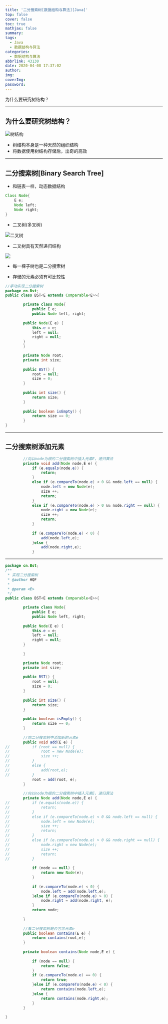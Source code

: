 ```yaml
---
title: '二分搜索树[数据结构与算法][Java]'
top: false
cover: false
toc: true
mathjax: false
summary: 
tags:
  - Java
  - 数据结构与算法
categories:
  - 数据结构与算法
abbrlink: 43130
date: 2020-04-08 17:37:02
author: 
img:
coverImg:
password:
---
```


为什么要研究树结构？

<!-- more -->

---

## 为什么要研究树结构？

![树结构](https://img-blog.csdnimg.cn/20200408174250401.png?x-oss-process=image/watermark,type_ZmFuZ3poZW5naGVpdGk,shadow_10,text_aHR0cHM6Ly9ibG9nLmNzZG4ubmV0L0pJRkFRTw==,size_16,color_FFFFFF,t_70)

- 树结构本身是一种天然的组织结构
- 将数据使用树结构存储后，出奇的高效

---

## 二分搜索树[Binary Search Tree]

- 和链表一样，动态数据结构

```java
Class Node{
	E e;
	Node left;
	Node right;
}
```

- 二叉树(多叉树)

![二叉树](https://img-blog.csdnimg.cn/20200408185559330.png?x-oss-process=image/watermark,type_ZmFuZ3poZW5naGVpdGk,shadow_10,text_aHR0cHM6Ly9ibG9nLmNzZG4ubmV0L0pJRkFRTw==,size_16,color_FFFFFF,t_70)

- 二叉树具有天然递归结构

![](https://img-blog.csdnimg.cn/20200408190313810.png?x-oss-process=image/watermark,type_ZmFuZ3poZW5naGVpdGk,shadow_10,text_aHR0cHM6Ly9ibG9nLmNzZG4ubmV0L0pJRkFRTw==,size_16,color_FFFFFF,t_70)

- 每一棵子树也是二分搜索树

- 存储的元素必须有可比较性

```java
//手动实现二分搜索树
package cn.Bst;
public class BST<E extends Comparable<E>>{

		private class Node{
			public E e;
			public Node left, right;
		
		public Node(E e) {
			this.e = e;
			left = null;
			right = null;
		}
		}

		private Node root;
		private int size;
		
		public BST() {
			root = null;
			size = 0;
		}
		
		public int size() {
			return size;
		}
		
		public boolean isEmpty() {
			return size == 0;
		}		
}

```

---

## 二分搜索树添加元素

```java
		//向以node为根的二分搜索树中插入元素E，递归算法
		private void add(Node node,E e) {
			if (e.equals(node.e)) {
				return;
			}
			else if (e.compareTo(node.e) < 0 && node.left == null) {
				node.left = new Node(e);
				size ++;
				return;
			}
			else if (e.compareTo(node.e) > 0 && node.right == null) {
				node.right = new Node(e);
				size ++;
				return;
			}
			
			if (e.compareTo(node.e) < 0) {
				add(node.left,e);
			}else {
				add(node.right,e);
			}
```

---

```java
package cn.Bst;
/**
 * 实现二分搜索树
 * @author HQF
 *
 * @param <E>
 */
public class BST<E extends Comparable<E>>{

		private class Node{
			public E e;
			public Node left, right;
		
		public Node(E e) {
			this.e = e;
			left = null;
			right = null;
		}
		
		}

		private Node root;
		private int size;
		
		public BST() {
			root = null;
			size = 0;
		}
		
		public int size() {
			return size;
		}
		
		public boolean isEmpty() {
			return size == 0;
		}
		
		//向二分搜索树中添加新的元素e
		public void add(E e) {
//			if (root == null) {
//				root = new Node(e);
//				size ++;
//			}
//			else {
//				add(root,e);
//			}
			root = add(root, e);
		}
		
		//向以node为根的二分搜索树中插入元素E，递归算法
		private Node add(Node node,E e) {
//			if (e.equals(node.e)) {
//				return;
//			}
//			else if (e.compareTo(node.e) < 0 && node.left == null) {
//				node.left = new Node(e);
//				size ++;
//				return;
//			}
//			else if (e.compareTo(node.e) > 0 && node.right == null) {
//				node.right = new Node(e);
//				size ++;
//				return;
//			}
			
			if (node == null) {
				return new Node(e);
			}
			
			if (e.compareTo(node.e) < 0) {
				node.left = add(node.left,e);
			}else if (e.compareTo(node.e) > 0) {
				node.right = add(node.right, e);
			}
			return node;
			
		}
		
		//看二分搜索树是否包含元素e
		public boolean contains(E e) {
			return contains(root,e);
		}
		
		private boolean contains(Node node,E e) {
			
			if (node == null) {
				return false;
			}
			if (e.compareTo(node.e) == 0) {
				return true;
			}else if (e.compareTo(node.e) < 0) {
				return contains(node.left,e);
			}else {
				return contains(node.right,e);
			}
		}
		
}

```